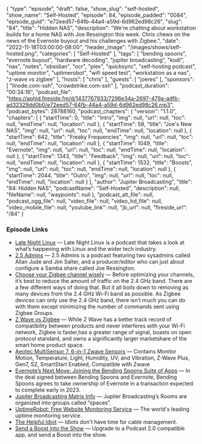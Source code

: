 {
  "type": "episode",
  "draft": false,
  "show_slug": "self-hosted",
  "show_name": "Self-Hosted",
  "episode": 84,
  "episode_padded": "0084",
  "episode_guid": "e72eed57-64fb-44a4-a59d-6d962ed98c26",
  "slug": "84",
  "title": "Hidden NAS",
  "description": "We're chatting about workstation builds for a home NAS with Joe Ressington this week. Chris chews on the news of the Evernote buyout and his challenges with Zigbee.",
  "date": "2022-11-18T03:00:00-08:00",
  "header_image": "/images/shows/self-hosted.png",
  "categories": [
    "Self-Hosted"
  ],
  "tags": [
    "bending spoons",
    "evernote buyout",
    "hardware decoding",
    "jupiter broadcasting",
    "kodi",
    "nas",
    "notes",
    "obsidian",
    "ocr",
    "plex",
    "quicksync",
    "self-hosting podcast",
    "uptime monitor",
    "uptimerobot",
    "wifi speed test",
    "workstation as a nas",
    "z-wave vs zigbee"
  ],
  "hosts": [
    "chris"
  ],
  "guests": [
    "joeres"
  ],
  "sponsors": [
    "linode.com-ssh",
    "crowdstrike.com-ssh"
  ],
  "podcast_duration": "00:34:16",
  "podcast_file": "https://aphid.fireside.fm/d/1437767933/7296e34a-2697-479a-adfb-ad32329dd0b0/e72eed57-64fb-44a4-a59d-6d962ed98c26.mp3",
  "podcast_bytes": 28788160,
  "podcast_chapters": {
    "version": "1.1.0",
    "chapters": [
      {
        "startTime": 0,
        "title": "Intro",
        "img": null,
        "url": null,
        "toc": null,
        "endTime": null,
        "location": null
      },
      {
        "startTime": 58,
        "title": "Joe's New NAS",
        "img": null,
        "url": null,
        "toc": null,
        "endTime": null,
        "location": null
      },
      {
        "startTime": 642,
        "title": "Freaky Frequencies",
        "img": null,
        "url": null,
        "toc": null,
        "endTime": null,
        "location": null
      },
      {
        "startTime": 1049,
        "title": "Evernote",
        "img": null,
        "url": null,
        "toc": null,
        "endTime": null,
        "location": null
      },
      {
        "startTime": 1343,
        "title": "Feedback",
        "img": null,
        "url": null,
        "toc": null,
        "endTime": null,
        "location": null
      },
      {
        "startTime": 1532,
        "title": "Boosts",
        "img": null,
        "url": null,
        "toc": null,
        "endTime": null,
        "location": null
      },
      {
        "startTime": 2044,
        "title": "Outro",
        "img": null,
        "url": null,
        "toc": null,
        "endTime": null,
        "location": null
      }
    ],
    "author": "Jupiter Broadcasting",
    "title": "84: Hidden NAS",
    "podcastName": "Self-Hosted",
    "description": null,
    "fileName": null,
    "waypoints": null
  },
  "podcast_alt_file": null,
  "podcast_ogg_file": null,
  "video_file": null,
  "video_hd_file": null,
  "video_mobile_file": null,
  "youtube_link": null,
  "jb_url": null,
  "fireside_url": "/84"
}


### Episode Links

  * [Late Night Linux](https://latenightlinux.com/ "Late Night Linux") — Late Night Linux is a podcast that takes a look at what’s happening with Linux and the wider tech industry. 
  * [2.5 Admins](https://2.5admins.com/ "2.5 Admins") — 2.5 Admins is a podcast featuring two sysadmins called Allan Jude and Jim Salter, and a producer/editor who can just about configure a Samba share called Joe Ressington.
  * [Choose your Zigbee channel wisely](https://home-assistant-guide.com/guide/choose-your-zigbee-channel-wisely/ "Choose your Zigbee channel wisely") — Before optimizing your channels, it’s best to reduce the amount of traffic on the 2.4 GHz band. There are a few different ways of doing that. But it all boils down to removing as many devices from the 2.4 GHz Wi-Fi band as possible. As Zigbee devices can only use the 2.4 GHz band, there isn’t much you can do with them except minimizing the number of commands sent using Zigbee Groups.
  * [Z Wave vs Zigbee](https://goodhomeautomation.com/z-wave-vs-zigbee-smart-home-protocols/ "Z Wave vs Zigbee") — While Z Wave has a better track record of compatibility between products and never interferes with your Wi-Fi network, Zigbee is faster,has a greater range of signal, boasts on open protocol standard, and owns a significantly larger marketshare of the smart home product space.
  * [Aeotec MultiSensor 7, 6-in-1 Zwave Sensors](https://www.amazon.com/dp/B08XHZP7NV "Aeotec MultiSensor 7, 6-in-1 Zwave Sensors") — Contains Monitor Motion, Temperature, Light, Humidity, UV, and Vibration, Z-Wave Plus, Gen7, S2, SmartStart Enabled, Compatible with Zwave
  * [Evernote’s Next Move: Joining the Bending Spoons Suite of Apps](https://evernote.com/blog/evernote-next-move-joining-bending-spoons/ "Evernote’s Next Move: Joining the Bending Spoons Suite of Apps") — In the deal signed between Bending Spoons and Evernote, Bending Spoons agrees to take ownership of Evernote in a transaction expected to complete early in 2023.
  * [Jupiter Broadcasting Matrix Info](https://www.jupiterbroadcasting.com/community/matrix/ "Jupiter Broadcasting Matrix Info") — Jupiter Broadcasting’s Rooms are organized into groups called “spaces”.
  * [UptimeRobot: Free Website Monitoring Service](https://uptimerobot.com/ "UptimeRobot: Free Website Monitoring Service") — The world's leading uptime monitoring service.
  * [The Helpful Idiot](https://thehelpfulidiot.com/ "The Helpful Idiot") — Idiots don't have time for cable management.
  * [Send a Boost into the Show](https://podcastindex.org/apps?appTypes=app&elements=Value "Send a Boost into the Show") — Upgrade to a Podcast 2.0 compatible app, and send a Boost into the show.


